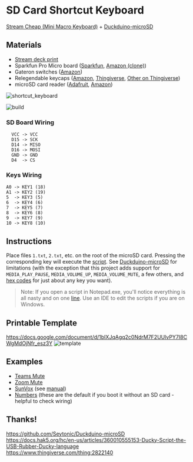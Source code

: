 # SD Card Shortcut Keyboard
[Stream Cheap (Mini Macro Keyboard)](https://www.thingiverse.com/thing:2822140) + [Duckduino-microSD](https://github.com/Seytonic/Duckduino-microSD)
## Materials
- [Stream deck print](https://www.thingiverse.com/thing:5237714)
- Sparkfun Pro Micro board ([Sparkfun](https://www.sparkfun.com/products/12640), [Amazon (clone)](https://amzn.to/3VAQRhi))
- Gateron switches ([Amazon](https://amzn.to/3IaJqKC))
- Relegendable keycaps ([Amazon](https://amzn.to/3WG48X6), [Thingiverse](https://www.thingiverse.com/thing:3791028), [Other on Thingiverse](https://www.thingiverse.com/thing:4126150))
- microSD card reader ([Adafruit](https://www.adafruit.com/product/254), [Amazon](https://amzn.to/3YXaqDr))

![shortcut_keyboard](https://user-images.githubusercontent.com/8365885/154828694-d706b5c4-2969-453b-9fc2-412868c813c3.jpg)

![build](https://user-images.githubusercontent.com/8365885/210162516-476d40cf-f464-426e-a49f-1d3ea1a3b25f.png)
  
### SD Board Wiring 
```
  VCC -> VCC
  D15 -> SCK
  D14 -> MISO
  D16 -> MOSI
  GND -> GND
  D4  -> CS
```
### Keys Wiring
```
A0 -> KEY1 (18)
A1 -> KEY2 (19)
5  -> KEY3 (5) 
6  -> KEY4 (6) 
7  -> KEY5 (7) 
8  -> KEY6 (8) 
9  -> KEY7 (9) 
10 -> KEY8 (10)
```

## Instructions
Place files `1.txt`, `2.txt`, etc. on the root of the microSD card. Pressing the corresponding key will execute the [script](https://docs.hak5.org/hc/en-us/articles/360010555153-Ducky-Script-the-USB-Rubber-Ducky-language). See [Duckduino-microSD](https://github.com/Seytonic/Duckduino-microSD) for limitations (with the exception that this project adds support for `MEDIA_PLAY_PAUSE`, `MEDIA_VOLUME_UP`, `MEDIA_VOLUME_MUTE`, a few others, and [hex codes](http://www.freebsddiary.org/APC/usb_hid_usages.php) for just about any key you want).

> Note: If you open a script in Notepad.exe, you'll notice everything is all nasty and on one [line](https://www.cs.toronto.edu/~krueger/csc209h/tut/line-endings.html). Use an IDE to edit the scripts if you are on Windows. 

## Printable Template
https://docs.google.com/document/d/1bIXJqAgq2c0NdrM7F2UUlvPY7I8CWgMdOjNfr_esz3Y 
![template](https://user-images.githubusercontent.com/8365885/154828762-8e268f02-904f-4a69-88bd-9ad119a25dbc.png)


## Examples
- [Teams Mute](./examples/teams/1.txt)
- [Zoom Mute](./examples/zoom/1.txt)
- [SunVox](./examples/sunvox) (see [manual](https://www.warmplace.ru/soft/sunvox/manual.php#kbd))
- [Numbers](./examples/numbers) (these are the default if you boot it without an SD card - helpful to check wiring)

## Thanks!
https://github.com/Seytonic/Duckduino-microSD  
https://docs.hak5.org/hc/en-us/articles/360010555153-Ducky-Script-the-USB-Rubber-Ducky-language  
https://www.thingiverse.com/thing:2822140
